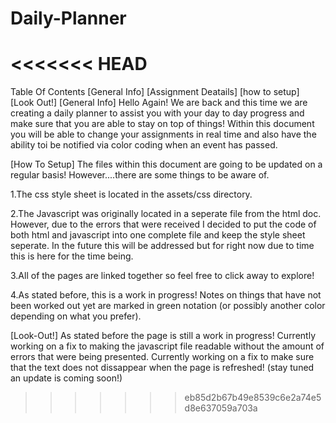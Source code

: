 # Daily-Planner
<<<<<<< HEAD
=======


Table Of Contents
[General Info]
[Assignment Deatails]
[how to setup]
[Look Out!]
[General Info]
Hello Again! We are back and this time we are creating a daily planner to assist you with your day to day progress and make sure that you are able to stay on top of things! Within this document you will be able to change your assignments in real time and also have the ability toi be notified via color coding when an event has passed. 

[How To Setup]
The files within this document are going to be updated on a regular basis! However....there are some things to be aware of.

1.The css style sheet is located in the assets/css directory.

2.The Javascript was originally located in a seperate file from the html doc. However, due to the errors that were received I decided to put the code of both html and javascript into one complete file and keep the style sheet seperate. In the future this will be addressed but for right now due to time this is here for the time being.

3.All of the pages are linked together so feel free to click away to explore!

4.As stated before, this is a work in progress! Notes on things that have not been worked out yet are marked in green notation (or possibly another color depending on what you prefer).



[Look-Out!]
As stated before the page is still a work in progress! Currently working on a fix to making the javascript file readable without the amount of errors that were being presented. Currently working on a fix to make sure that the text does not dissappear when the page is refreshed! (stay tuned an update is coming soon!)
>>>>>>> eb85d2b67b49e8539c6e2a74e5d8e637059a703a
